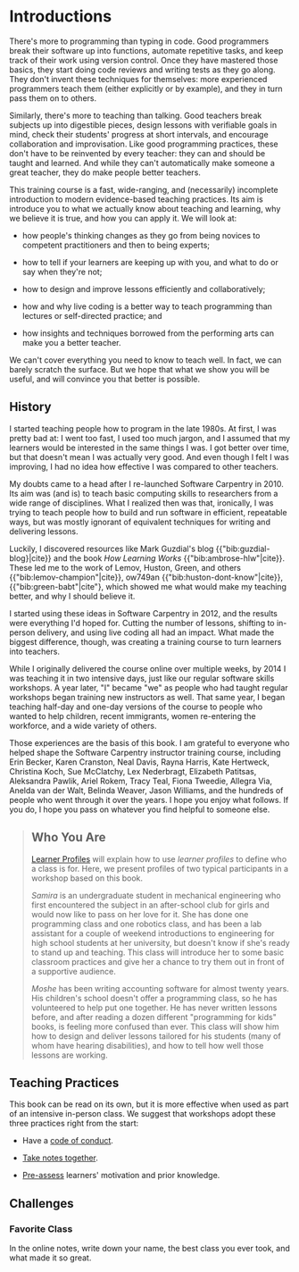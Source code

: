 # Introductions

There's more to programming than typing in code.  Good programmers
break their software up into functions, automate repetitive tasks, and
keep track of their work using version control.  Once they have
mastered those basics, they start doing code reviews and writing tests
as they go along.  They don't invent these techniques for themselves:
more experienced programmers teach them (either explicitly or by
example), and they in turn pass them on to others.

Similarly, there's more to teaching than talking.  Good teachers break
subjects up into digestible pieces, design lessons with verifiable
goals in mind, check their students' progress at short intervals, and
encourage collaboration and improvisation.  Like good programming
practices, these don't have to be reinvented by every teacher: they
can and should be taught and learned.  And while they can't
automatically make someone a great teacher, they do make people better
teachers.

This training course is a fast, wide-ranging, and (necessarily)
incomplete introduction to modern evidence-based teaching practices.
Its aim is introduce you to what we actually know about teaching and
learning, why we believe it is true, and how you can apply it.  We
will look at:

*   how people's thinking changes as they go from being novices to
    competent practitioners and then to being experts;

*   how to tell if your learners are keeping up with you, and what to
    do or say when they're not;

*   how to design and improve lessons efficiently and collaboratively;

*   how and why live coding is a better way to teach programming than
    lectures or self-directed practice; and

*   how insights and techniques borrowed from the performing arts can
    make you a better teacher.

We can't cover everything you need to know to teach well.  In fact,
we can barely scratch the surface.  But we hope that what we show you
will be useful, and will convince you that better is possible.

## History

I started teaching people how to program in the late 1980s.  At first,
I was pretty bad at: I went too fast, I used too much jargon, and I
assumed that my learners would be interested in the same things I was.
I got better over time, but that doesn't mean I was actually very
good.  And even though I felt I was improving, I had no idea how
effective I was compared to other teachers.

My doubts came to a head after I re-launched Software Carpentry in
2010.  Its aim was (and is) to teach basic computing skills to
researchers from a wide range of disciplines.  What I realized then
was that, ironically, I was trying to teach people how to build and
run software in efficient, repeatable ways, but was mostly ignorant of
equivalent techniques for writing and delivering lessons.

Luckily, I discovered resources like Mark Guzdial's blog
{{"bib:guzdial-blog}|cite}} and the book *How Learning Works*
{{"bib:ambrose-hlw"|cite}}.  These led me to the work of Lemov,
Huston, Green, and others {{"bib:lemov-champion"|cite}},
ow749an
{{"bib:huston-dont-know"|cite}}, {{"bib:green-babt"|cite"}, which
showed me what would make my teaching better, and why I should believe
it.

I started using these ideas in Software Carpentry in 2012, and the
results were everything I'd hoped for.  Cutting the number of lessons,
shifting to in-person delivery, and using live coding all had an
impact.  What made the biggest difference, though, was creating a
training course to turn learners into teachers.

While I originally delivered the course online over multiple weeks, by
2014 I was teaching it in two intensive days, just like our regular
software skills workshops.  A year later, "I" became "we" as
people who had taught regular workshops began training new instructors
as well.  That same year, I began teaching half-day and one-day
versions of the course to people who wanted to help children, recent
immigrants, women re-entering the workforce, and a wide variety of
others.

Those experiences are the basis of this book.  I am grateful to
everyone who helped shape the Software Carpentry instructor training
course, including Erin Becker, Karen Cranston, Neal Davis, Rayna
Harris, Kate Hertweck, Christina Koch, Sue McClatchy, Lex Nederbragt,
Elizabeth Patitsas, Aleksandra Pawlik, Ariel Rokem, Tracy Teal, Fiona
Tweedie, Allegra Via, Anelda van der Walt, Belinda Weaver, Jason
Williams, and the hundreds of people who went through it over the
years.  I hope you enjoy what follows.  If you do, I hope you pass on
whatever you find helpful to someone else.

<!-- callout -->
> ## Who You Are
>
> [Learner Profiles](../lessons/#learner-profiles) will explain how to
> use *learner profiles* to define who a class is for.  Here, we present
> profiles of two typical participants in a workshop based on this book.
> 
> *Samira* is an undergraduate student in mechanical engineering
> who first encountered the subject in an after-school club for girls
> and would now like to pass on her love for it.  She has done one
> programming class and one robotics class, and has been a lab assistant
> for a couple of weekend introductions to engineering for high school
> students at her university, but doesn't know if she's ready to stand
> up and teaching.  This class will introduce her to some basic
> classroom practices and give her a chance to try them out in front of
> a supportive audience.
> 
> *Moshe* has been writing accounting software for almost twenty
> years.  His children's school doesn't offer a programming class, so he
> has volunteered to help put one together.  He has never written
> lessons before, and after reading a dozen different "programming for
> kids" books, is feeling more confused than ever.  This class will
> show him how to design and deliver lessons tailored for his students
> (many of whom have hearing disabilities), and how to tell how well
> those lessons are working.

## Teaching Practices

This book can be read on its own, but it is more effective when used
as part of an intensive in-person class.  We suggest that workshops
adopt these three practices right from the start:

*   Have a [code of conduct](../practices/#conduct).

*   [Take notes together](../practices/#notes).

*   [Pre-assess](../practices/#assess) learners' motivation and prior
    knowledge.

## Challenges

### Favorite Class

In the online notes, write down your name, the best class you ever
took, and what made it so great.
